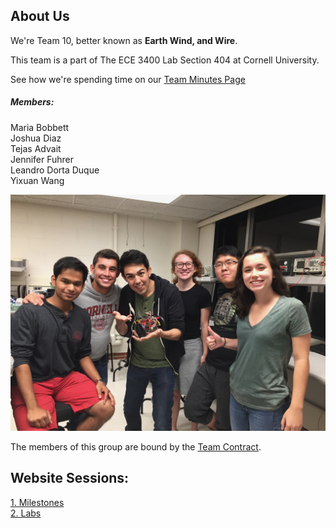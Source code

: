 
<head>
    <title>Earth Wind and Wire</title>
    <link rel="stylesheet" type="text/css" href="style/all.css" media="all"/>
    <link rel="icon" href="RobotCar.jpg"> 
</head>

<!--<div class="menu">
  <a href="index.html" class="current">Home</a>
  <a href="about.html" class="drop-button">About</a>
    <div class="drop-menu">
      <a href="about.html">Logistics</a>
      <a href="about.html">Team Contract</a>
      <a href="about.html">Meeting Minutes</a>
      <a href="about.html">Members</a>
    </div>
  <a href="assignments.html">Assignments</a>
  <a href="tutorials.html">Tutorials</a>
  <a href="contact.html">Contact</a>
</div> -->

## About Us

We're Team 10, better known as **Earth Wind, and Wire**.

This team is a part of The ECE 3400 Lab Section 404 at Cornell University.

See how we're spending time on our [Team Minutes Page](Mnutes.md)


##### Members: <br>
Maria Bobbett <br>
Joshua Diaz <br>
Tejas Advait <br>
Jennifer Fuhrer <br>
Leandro Dorta Duque <br>
Yixuan Wang <br>

![Earth, Wind and Wire](IMG_4980.jpg)

<!--<div style="text-align: center">
<img alt="Earth, Wind and Wire" src="IMG_4980.jpg"/>
</div> -->

The members of this group are bound by the [Team Contract](Contract.md).

## Website Sessions:

[1. Milestones]()  
[2. Labs](labsessions.md)

